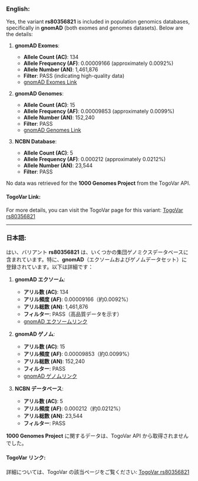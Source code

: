 ### English:
Yes, the variant **rs80356821** is included in population genomics databases, specifically in **gnomAD** (both exomes and genomes datasets). Below are the details:

1. **gnomAD Exomes**:
   - **Allele Count (AC)**: 134
   - **Allele Frequency (AF)**: 0.00009166 (approximately 0.0092%)
   - **Allele Number (AN)**: 1,461,876
   - **Filter**: PASS (indicating high-quality data)
   - [gnomAD Exomes Link](https://gnomad.broadinstitute.org/variant/11-5226762-CAAAG-C?dataset=gnomad_r4)

2. **gnomAD Genomes**:
   - **Allele Count (AC)**: 15
   - **Allele Frequency (AF)**: 0.00009853 (approximately 0.0099%)
   - **Allele Number (AN)**: 152,240
   - **Filter**: PASS
   - [gnomAD Genomes Link](https://gnomad.broadinstitute.org/variant/11-5226762-CAAAG-C?dataset=gnomad_r4)

3. **NCBN Database**:
   - **Allele Count (AC)**: 5
   - **Allele Frequency (AF)**: 0.000212 (approximately 0.0212%)
   - **Allele Number (AN)**: 23,544
   - **Filter**: PASS

No data was retrieved for the **1000 Genomes Project** from the TogoVar API.

#### TogoVar Link:
For more details, you can visit the TogoVar page for this variant: [TogoVar rs80356821](https://togovar.org/variant/tgv371136709)

---

### 日本語:
はい、バリアント **rs80356821** は、いくつかの集団ゲノミクスデータベースに含まれています。特に、**gnomAD**（エクソームおよびゲノムデータセット）に登録されています。以下は詳細です：

1. **gnomAD エクソーム**:
   - **アリル数 (AC)**: 134
   - **アリル頻度 (AF)**: 0.00009166（約0.0092%）
   - **アリル総数 (AN)**: 1,461,876
   - **フィルター**: PASS（高品質データを示す）
   - [gnomAD エクソームリンク](https://gnomad.broadinstitute.org/variant/11-5226762-CAAAG-C?dataset=gnomad_r4)

2. **gnomAD ゲノム**:
   - **アリル数 (AC)**: 15
   - **アリル頻度 (AF)**: 0.00009853（約0.0099%）
   - **アリル総数 (AN)**: 152,240
   - **フィルター**: PASS
   - [gnomAD ゲノムリンク](https://gnomad.broadinstitute.org/variant/11-5226762-CAAAG-C?dataset=gnomad_r4)

3. **NCBN データベース**:
   - **アリル数 (AC)**: 5
   - **アリル頻度 (AF)**: 0.000212（約0.0212%）
   - **アリル総数 (AN)**: 23,544
   - **フィルター**: PASS

**1000 Genomes Project** に関するデータは、TogoVar API から取得されませんでした。

#### TogoVar リンク:
詳細については、TogoVar の該当ページをご覧ください: [TogoVar rs80356821](https://togovar.org/variant/tgv371136709)